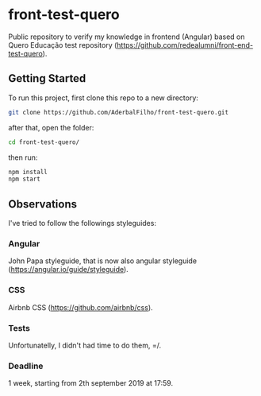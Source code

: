 # front-test-quero
Public repository to verify my knowledge in frontend (Angular) based on Quero Educação test repository (https://github.com/redealumni/front-end-test-quero).

## Getting Started

To run this project, first clone this repo to a new directory:

```bash
git clone https://github.com/AderbalFilho/front-test-quero.git
```

after that, open the folder:
```bash
cd front-test-quero/
```

then run:

```bash
npm install
npm start
```

## Observations

I've tried to follow the followings styleguides:

### Angular

John Papa styleguide, that is now also angular styleguide (https://angular.io/guide/styleguide).

### CSS

Airbnb CSS (https://github.com/airbnb/css).

### Tests

Unfortunatelly, I didn't had time to do them, =/.

### Deadline

1 week, starting from 2th september 2019 at 17:59.
